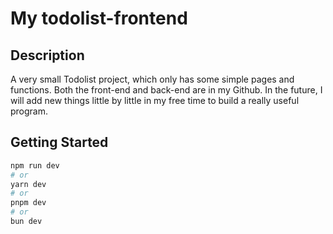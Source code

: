 # My todolist-frontend

## Description
A very small Todolist project, which only has some simple pages and functions. Both the front-end and back-end are in my Github. In the future, I will add new things little by little in my free time to build a really useful program.

## Getting Started
```bash
npm run dev
# or
yarn dev
# or
pnpm dev
# or
bun dev
```

